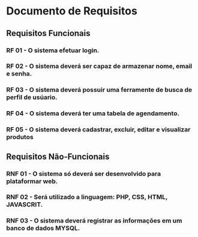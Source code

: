 # Documento de Requisitos

## Requisitos Funcionais

### RF 01 - O sistema efetuar login.

### RF 02 - O sistema deverá ser capaz de armazenar nome, email e senha.

### RF 03 - O sistema deverá possuir uma ferramente de busca de perfil de usúario. 

### RF 04 - O sistema deverá ter uma tabela de agendamento.

### RF 05 - O sistema deverá cadastrar, excluir, editar e visualizar produtos


## Requisitos Não-Funcionais

### RNF 01 - O sistema só deverá ser desenvolvido para plataformar web.

### RNF 02 - Será utilizado a linguagem: PHP, CSS, HTML, JAVASCRIT.

### RNF 03 - O sistema deverá registrar  as informações em um banco de dados MYSQL.
